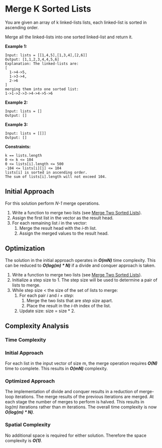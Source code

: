 # Merge K Sorted Lists
You are given an array of k linked-lists lists, each linked-list is sorted in ascending order.

Merge all the linked-lists into one sorted linked-list and return it.

**Example 1:**
```
Input: lists = [[1,4,5],[1,3,4],[2,6]]
Output: [1,1,2,3,4,4,5,6]
Explanation: The linked-lists are:
[
  1->4->5,
  1->3->4,
  2->6
]
merging them into one sorted list:
1->1->2->3->4->4->5->6
```

**Example 2:**
```
Input: lists = []
Output: []
```

**Example 3:**
```
Input: lists = [[]]
Output: []
```

**Constraints:**
```
k == lists.length
0 <= k <= 104
0 <= lists[i].length <= 500
-104 <= lists[i][j] <= 104
lists[i] is sorted in ascending order.
The sum of lists[i].length will not exceed 104.
```

## Initial Approach
For this solution perform *N-1* merge operations.
1. Write a function to merge two lists (see [Merge Two Sorted Lists](../merge-two-sorted-lists/README.md#initial-approach)).
1. Assign the first list in the vector as the result head.
1. For each remaining list *i* in the vector:
    1. Merge the result head with the *i-th* list.
    1. Assign the merged values to the result head.

## Optimization
The solution in the initial approach operates in *__O(mN)__* time complexity.
This can be reduced to *__O(log(m) * N)__* if a divide and conquer approach is taken.

1. Write a function to merge two lists (see [Merge Two Sorted Lists](../merge-two-sorted-lists/README.md#initial-approach)).
1. Initialize a step size to 1. The step size will be used to determine a pair of lists to merge.
1. While step size < the size of the set of lists to merge:
    1. For each pair *i* and *i + step*:
        1. Merge the two lists that are *step size* apart.
        1. Place the result in the *i-th* index of the list.
    1. Update size: size = size * 2.

## Complexity Analysis

### Time Complexity
### Initial Approach
For each list in the input vector of size m, the merge operation requires *__O(N)__* time to complete. This results in *__O(mN)__* complexity.
### Optimized Approach
The implementation of divide and conquer results in a reduction of merge-loop iterations.
The merge results of the previous iterations are merged. At each stage the number of merges to perform is halved.
This results in *log(m)* iterations rather than *m* iterations. The overall time complexity is now *__O(log(m) * N)__*.

### Spatial Complexity
No additional space is required for either solution. Therefore the space complexity is *__O(1)__*.
